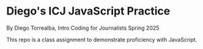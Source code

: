 # Diego's ICJ JavaScript Practice

By Diego Torrealba, Intro Coding for Journalists Spring 2025

This repo is a class assignment to demonstrate proficiency with JavaScript. 